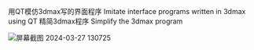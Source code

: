 
用QT模仿3dmax写的界面程序
Imitate interface programs written in 3dmax using QT
精简3dmax程序
Simplify the 3dmax program

![屏幕截图 2024-03-27 130725](https://github.com/qizhoward/QTprogram/assets/12931603/1a480c2b-9734-45f8-9c3d-e890bf857c88)

